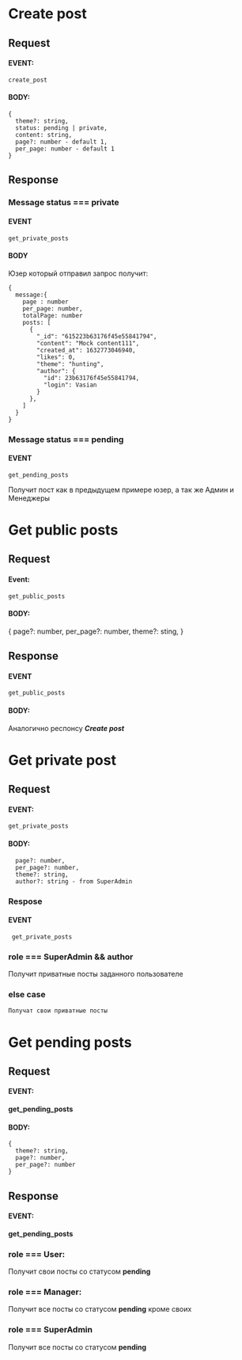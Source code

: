 # Create post 
  ## Request
  #### EVENT:
    create_post
  #### BODY:
  ```
  {
    theme?: string,
    status: pending | private,
    content: string,
    page?: number - default 1,
    per_page: number - default 1
  }
  ```
  ## Response
  ### Message status === private
  #### EVENT 
    get_private_posts
  #### BODY
  Юзер который отправил запрос получит:
  ```
  {
    message:{
      page : number
      per_page: number,
      totalPage: number
      posts: [
        {
          "_id": "615223b63176f45e55841794",
          "content": "Mock content111",
          "created_at": 1632773046940,
          "likes": 0,
          "theme": "hunting",
          "author": {
            "id": 23b63176f45e55841794,
            "login": Vasian 
          }
        },
      ]
    }
  }
  ```
  ### Message status === pending
  #### EVENT 
    get_pending_posts
  Получит пост как в предыдущем примере юзер, а так же Админ и Менеджеры

# Get public posts
 ## Request
 #### Event:
    get_public_posts
  #### BODY: 
  {
    page?: number,
    per_page?: number,
    theme?: sting,
  }
  ## Response 
  #### EVENT 
    get_public_posts
  #### BODY: 
  Аналогично респонсу  ***Create post*** 

# Get private post
  ## Request 
  #### EVENT:
    get_private_posts
  #### BODY:
  ```
    page?: number,
    per_page?: number,
    theme?: string,
    author?: string - from SuperAdmin
  ```

  ### Respose
   #### EVENT
     get_private_posts

  ### role === SuperAdmin && author
  Получит приватные посты заданного пользователе
  ### else case
    Получат свои приватные посты
  
# Get pending posts
## Request
  #### EVENT:
   **get_pending_posts**
  #### BODY:
  ```
  {
    theme?: string,
    page?: number,
    per_page?: number
  }
  ```
  ## Response
  #### EVENT:
  **get_pending_posts**
  ### role === User:
  Получит свои посты со статусом **pending**
  ### role === Manager:
  Получит все посты со статусом **pending** кроме своих
  ### role === SuperAdmin
  Получит  все посты со статусом **pending**

